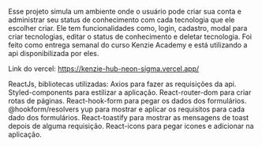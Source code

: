 Esse projeto simula um ambiente onde o usuário pode criar sua conta e administrar seu status de conhecimento com cada tecnologia que ele escolher criar. 
Ele tem funcionalidades como, login, cadastro, modal para criar tecnologias, editar o status de conhecimento e deletar tecnologia. 
Foi feito como entrega semanal do curso Kenzie Academy e está utilizando a api disponibilizada por eles.

Link do vercel: https://kenzie-hub-neon-sigma.vercel.app/

ReactJs, bibliotecas utilizadas: 
Axios para fazer as requisições da api.
Styled-components para estilizar a aplicação.
React-router-dom para criar rotas de páginas.
React-hook-form para pegar os dados dos formulários.
@hookform/resolvers yup para mostrar e aplicar os requisitos para cada dado dos formulários.
React-toastify para mostrar as mensagens de toast depois de alguma requisição.
React-icons para pegar icones e adicionar na aplicação.
